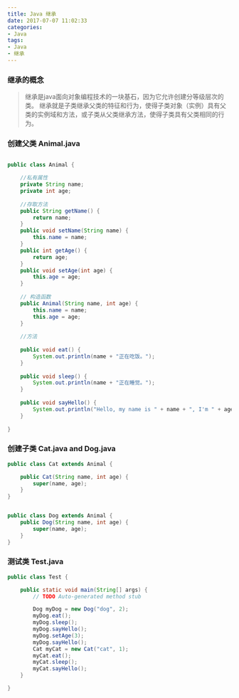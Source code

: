```yaml
---
title: Java 继承
date: 2017-07-07 11:02:33
categories:
- Java
tags:
- Java
- 继承
---
```


### 继承的概念
>继承是java面向对象编程技术的一块基石，因为它允许创建分等级层次的类。
继承就是子类继承父类的特征和行为，使得子类对象（实例）具有父类的实例域和方法，或子类从父类继承方法，使得子类具有父类相同的行为。
<!-- more -->

### 创建父类 Animal.java

```java

public class Animal {

	//私有属性
	private String name;
	private int age;
	
	//存取方法
	public String getName() {
		return name;
	}
	public void setName(String name) {
		this.name = name;
	}
	public int getAge() {
		return age;
	}
	public void setAge(int age) {
		this.age = age;
	}
	
	// 构造函数
	public Animal(String name, int age) {
		this.name = name;
		this.age = age;
	}
	
	//方法
	
	public void eat() {
		System.out.println(name + "正在吃饭。");
	}
	
	public void sleep() {
		System.out.println(name + "正在睡觉。");
	}
	
	public void sayHello() {
		System.out.println("Hello, my name is " + name + ", I'm " + age + " years old.");
	}
	
}


```

### 创建子类 Cat.java and Dog.java

```java
public class Cat extends Animal {

	public Cat(String name, int age) {
		super(name, age);
	}
}
```

```java

public class Dog extends Animal {
	public Dog(String name, int age) {
		super(name, age);
	}
}


```

### 测试类 Test.java

```java
public class Test {

	public static void main(String[] args) {
		// TODO Auto-generated method stub

		Dog myDog = new Dog("dog", 2);
		myDog.eat();
		myDog.sleep();
		myDog.sayHello();
		myDog.setAge(3);
		myDog.sayHello();
		Cat myCat = new Cat("cat", 1);
		myCat.eat();
		myCat.sleep();
		myCat.sayHello();
	}

}
```